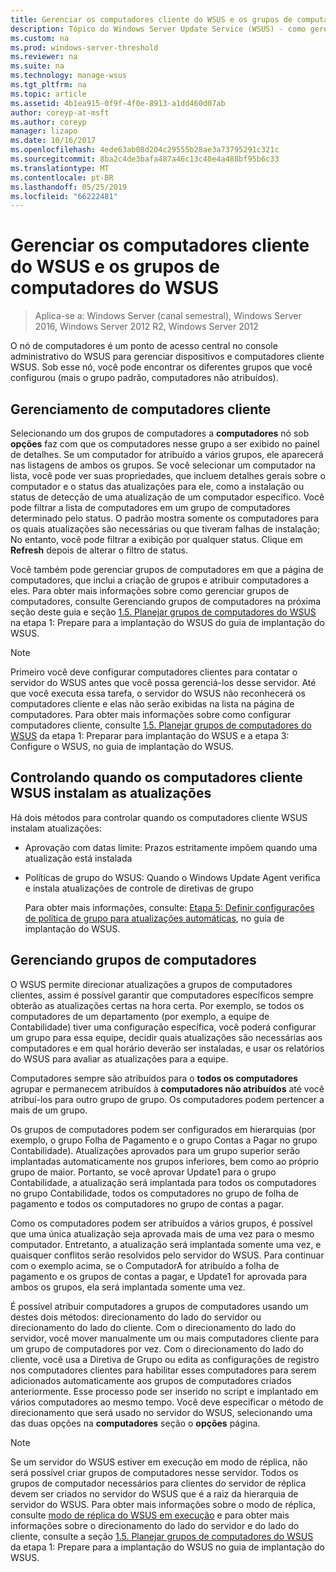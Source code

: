 ```yaml
---
title: Gerenciar os computadores cliente do WSUS e os grupos de computadores do WSUS
description: Tópico do Windows Server Update Service (WSUS) - como gerenciar computadores clientes e grupos
ms.custom: na
ms.prod: windows-server-threshold
ms.reviewer: na
ms.suite: na
ms.technology: manage-wsus
ms.tgt_pltfrm: na
ms.topic: article
ms.assetid: 4b1ea915-0f9f-4f0e-8913-a1dd460d07ab
author: coreyp-at-msft
ms.author: coreyp
manager: lizapo
ms.date: 10/16/2017
ms.openlocfilehash: 4ede63ab08d204c29555b28ae3a73795291c321c
ms.sourcegitcommit: 8ba2c4de3bafa487a46c13c40e4a488bf95b6c33
ms.translationtype: MT
ms.contentlocale: pt-BR
ms.lasthandoff: 05/25/2019
ms.locfileid: "66222481"
---
```

# <a name="managing-wsus-client-computers-and-wsus-computer-groups"></a>Gerenciar os computadores cliente do WSUS e os grupos de computadores do WSUS

>Aplica-se a: Windows Server (canal semestral), Windows Server 2016, Windows Server 2012 R2, Windows Server 2012

O nó de computadores é um ponto de acesso central no console administrativo do WSUS para gerenciar dispositivos e computadores cliente WSUS. Sob esse nó, você pode encontrar os diferentes grupos que você configurou (mais o grupo padrão, computadores não atribuídos).

## <a name="managing-client-computers"></a>Gerenciamento de computadores cliente
Selecionando um dos grupos de computadores a **computadores** nó sob **opções** faz com que os computadores nesse grupo a ser exibido no painel de detalhes. Se um computador for atribuído a vários grupos, ele aparecerá nas listagens de ambos os grupos. Se você selecionar um computador na lista, você pode ver suas propriedades, que incluem detalhes gerais sobre o computador e o status das atualizações para ele, como a instalação ou status de detecção de uma atualização de um computador específico. Você pode filtrar a lista de computadores em um grupo de computadores determinado pelo status. O padrão mostra somente os computadores para os quais atualizações são necessárias ou que tiveram falhas de instalação; No entanto, você pode filtrar a exibição por qualquer status. Clique em **Refresh** depois de alterar o filtro de status.

Você também pode gerenciar grupos de computadores em que a página de computadores, que inclui a criação de grupos e atribuir computadores a eles. Para obter mais informações sobre como gerenciar grupos de computadores, consulte Gerenciando grupos de computadores na próxima seção deste guia e seção [1.5. Planejar grupos de computadores do WSUS](../plan/plan-your-wsus-deployment.md#15-plan-wsus-computer-groups) na etapa 1: Prepare para a implantação do WSUS do guia de implantação do WSUS.

> [!NOTE]
> Primeiro você deve configurar computadores clientes para contatar o servidor do WSUS antes que você possa gerenciá-los desse servidor. Até que você executa essa tarefa, o servidor do WSUS não reconhecerá os computadores cliente e elas não serão exibidas na lista na página de computadores. Para obter mais informações sobre como configurar computadores cliente, consulte [1.5. Planejar grupos de computadores do WSUS](../plan/plan-your-wsus-deployment.md#15-plan-wsus-computer-groups) da etapa 1: Preparar para implantação do WSUS e a etapa 3: Configure o WSUS, no guia de implantação do WSUS.

## <a name="controlling-when-wsus-client-computers-install-updates"></a>Controlando quando os computadores cliente WSUS instalam as atualizações
Há dois métodos para controlar quando os computadores cliente WSUS instalam atualizações:

-   Aprovação com datas limite: Prazos estritamente impõem quando uma atualização está instalada

-   Políticas de grupo do WSUS: Quando o Windows Update Agent verifica e instala atualizações de controle de diretivas de grupo

    Para obter mais informações, consulte: [Etapa 5: Definir configurações de política de grupo para atualizações automáticas](../deploy/4-configure-group-policy-settings-for-automatic-updates.md), no guia de implantação do WSUS.

## <a name="managing-computer-groups"></a>Gerenciando grupos de computadores
O WSUS permite direcionar atualizações a grupos de computadores clientes, assim é possível garantir que computadores específicos sempre obterão as atualizações certas na hora certa. Por exemplo, se todos os computadores de um departamento (por exemplo, a equipe de Contabilidade) tiver uma configuração específica, você poderá configurar um grupo para essa equipe, decidir quais atualizações são necessárias aos computadores e em qual horário deverão ser instaladas, e usar os relatórios do WSUS para avaliar as atualizações para a equipe.

Computadores sempre são atribuídos para o **todos os computadores** agrupar e permanecem atribuídos à **computadores não atribuídos** até você atribuí-los para outro grupo de grupo. Os computadores podem pertencer a mais de um grupo.

Os grupos de computadores podem ser configurados em hierarquias (por exemplo, o grupo Folha de Pagamento e o grupo Contas a Pagar no grupo Contabilidade). Atualizações aprovados para um grupo superior serão implantadas automaticamente nos grupos inferiores, bem como ao próprio grupo de maior. Portanto, se você aprovar Update1 para o grupo Contabilidade, a atualização será implantada para todos os computadores no grupo Contabilidade, todos os computadores no grupo de folha de pagamento e todos os computadores no grupo de contas a pagar.

Como os computadores podem ser atribuídos a vários grupos, é possível que uma única atualização seja aprovada mais de uma vez para o mesmo computador. Entretanto, a atualização será implantada somente uma vez, e quaisquer conflitos serão resolvidos pelo servidor do WSUS. Para continuar com o exemplo acima, se o ComputadorA for atribuído a folha de pagamento e os grupos de contas a pagar, e Update1 for aprovada para ambos os grupos, ela será implantada somente uma vez.

É possível atribuir computadores a grupos de computadores usando um destes dois métodos: direcionamento do lado do servidor ou direcionamento do lado do cliente. Com o direcionamento do lado do servidor, você mover manualmente um ou mais computadores cliente para um grupo de computadores por vez. Com o direcionamento do lado do cliente, você usa a Diretiva de Grupo ou edita as configurações de registro nos computadores clientes para habilitar esses computadores para serem adicionados automaticamente aos grupos de computadores criados anteriormente. Esse processo pode ser inserido no script e implantado em vários computadores ao mesmo tempo. Você deve especificar o método de direcionamento que será usado no servidor do WSUS, selecionando uma das duas opções na **computadores** seção o **opções** página.

> [!NOTE]
> Se um servidor do WSUS estiver em execução em modo de réplica, não será possível criar grupos de computadores nesse servidor. Todos os grupos de computador necessários para clientes do servidor de réplica devem ser criados no servidor do WSUS que é a raiz da hierarquia de servidor do WSUS. Para obter mais informações sobre o modo de réplica, consulte [modo de réplica do WSUS em execução](running-wsus-replica-mode.md) e para obter mais informações sobre o direcionamento do lado do servidor e do lado do cliente, consulte a seção [1.5. Planejar grupos de computadores do WSUS](../plan/plan-your-wsus-deployment.md#15-plan-wsus-computer-groups) da etapa 1: Prepare para a implantação do WSUS no guia de implantação do WSUS.


